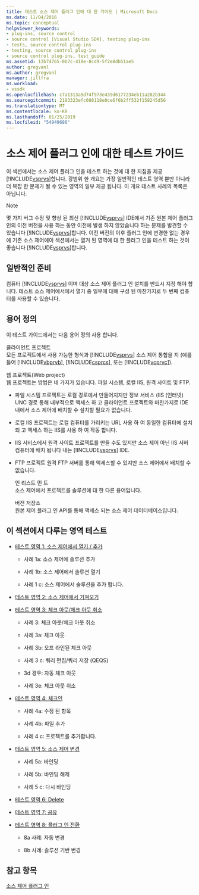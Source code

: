 ```yaml
---
title: 테스트 소스 제어 플러그 인에 대 한 가이드 | Microsoft Docs
ms.date: 11/04/2016
ms.topic: conceptual
helpviewer_keywords:
- plug-ins, source control
- source control [Visual Studio SDK], testing plug-ins
- tests, source control plug-ins
- testing, source control plug-ins
- source control plug-ins, test guide
ms.assetid: 13b74765-0b7c-418e-8cd9-5f2e8db51ae5
author: gregvanl
ms.author: gregvanl
manager: jillfra
ms.workload:
- vssdk
ms.openlocfilehash: c7a1313a5d74f973e439d6177234eb11a202b344
ms.sourcegitcommit: 2193323efc608118e0ce6f6b2ff532f158245d56
ms.translationtype: MT
ms.contentlocale: ko-KR
ms.lasthandoff: 01/25/2019
ms.locfileid: "54949686"
---
```

# <a name="test-guide-for-source-control-plug-ins"></a>소스 제어 플러그 인에 대한 테스트 가이드
이 섹션에서는 소스 제어 플러그 인을 테스트 하는 것에 대 한 지침을 제공 [!INCLUDE[vsprvs](../../code-quality/includes/vsprvs_md.md)]합니다. 광범위 한 개요는 가장 일반적인 테스트 영역 뿐만 아니라 더 복잡 한 문제가 될 수 있는 영역의 일부 제공 됩니다. 이 개요 테스트 사례의 목록은 아닙니다.  
  
> [!NOTE]
>  몇 가지 버그 수정 및 향상 된 최신 [!INCLUDE[vsprvs](../../code-quality/includes/vsprvs_md.md)] IDE에서 기존 원본 제어 플러그 인의 이전 버전을 사용 하는 동안 이전에 발생 하지 않았습니다 하는 문제를 발견할 수 있습니다 [!INCLUDE[vsprvs](../../code-quality/includes/vsprvs_md.md)]합니다. 이전 버전의 이후 플러그 인에 변경한 없는 경우에 기존 소스 제어에이 섹션에서는 열거 된 영역에 대 한 플러그 인을 테스트 하는 것이 좋습니다 [!INCLUDE[vsprvs](../../code-quality/includes/vsprvs_md.md)]합니다.  
  
## <a name="common-preparation"></a>일반적인 준비  
 컴퓨터 [!INCLUDE[vsprvs](../../code-quality/includes/vsprvs_md.md)] 이며 대상 소스 제어 플러그 인 설치를 반드시 지정 해야 합니다. 테스트 소스 제어에서에서 열기 중 일부에 대해 구성 된 마찬가지로 두 번째 컴퓨터를 사용할 수 있습니다.  
  
## <a name="definition-of-terms"></a>용어 정의  
 이 테스트 가이드에서는 다음 용어 정의 사용 합니다.  
  
 클라이언트 프로젝트  
 모든 프로젝트에서 사용 가능한 형식과 [!INCLUDE[vsprvs](../../code-quality/includes/vsprvs_md.md)] 소스 제어 통합을 지 (예를 들어 [!INCLUDE[vbprvb](../../code-quality/includes/vbprvb_md.md)], [!INCLUDE[csprcs](../../data-tools/includes/csprcs_md.md)], 또는 [!INCLUDE[vcprvc](../../code-quality/includes/vcprvc_md.md)]).  
  
 웹 프로젝트(Web project)  
 웹 프로젝트는 방법은 네 가지가 있습니다. 파일 시스템, 로컬 IIS, 원격 사이트 및 FTP.  
  
- 파일 시스템 프로젝트는 로컬 경로에서 만들어지지만 정보 서비스 (IIS (인터넷) UNC 경로 통해 내부적으로 액세스 하 고 클라이언트 프로젝트와 마찬가지로 IDE 내에서 소스 제어에 배치할 수 설치할 필요가 없습니다.  
  
- 로컬 IIS 프로젝트는 로컬 컴퓨터를 가리키는 URL 사용 하 여 동일한 컴퓨터에 설치 되 고 액세스 하는 IIS를 사용 하 여 작동 합니다.  
  
- IIS 서비스에서 원격 사이트 프로젝트를 만들 수도 있지만 소스 제어 아닌 IIS 서버 컴퓨터에 배치 됩니다 내는 [!INCLUDE[vsprvs](../../code-quality/includes/vsprvs_md.md)] IDE.  
  
- FTP 프로젝트 원격 FTP 서버를 통해 액세스할 수 있지만 소스 제어에서 배치할 수 없습니다.  
  
  인 리스트 먼 트  
  소스 제어에서 프로젝트를 솔루션에 대 한 다른 용어입니다.  
  
  버전 저장소  
  원본 제어 플러그 인 API를 통해 액세스 되는 소스 제어 데이터베이스입니다.  
  
## <a name="test-areas-covered-in-this-section"></a>이 섹션에서 다루는 영역 테스트  
  
-   [테스트 영역 1: 소스 제어에서 열기 / 추가](../../extensibility/internals/test-area-1-add-to-open-from-source-control.md)  
  
    -   사례 1a: 소스 제어에 솔루션 추가  
  
    -   사례 1b: 소스 제어에서 솔루션 열기  
  
    -   사례 1 c: 소스 제어에서 솔루션을 추가 합니다.  
  
-   [테스트 영역 2: 소스 제어에서 가져오기](../../extensibility/internals/test-area-2-get-from-source-control.md)  
  
-   [테스트 영역 3: 체크 아웃/체크 아웃 취소](../../extensibility/internals/test-area-3-check-out-undo-checkout.md)  
  
    -   사례 3: 체크 아웃/체크 아웃 취소  
  
    -   사례 3a: 체크 아웃  
  
    -   사례 3b: 오프 라인된 체크 아웃  
  
    -   사례 3 c: 쿼리 편집/쿼리 저장 (QEQS)  
  
    -   3d 경우: 자동 체크 아웃  
  
    -   사례 3e: 체크 아웃 취소  
  
-   [테스트 영역 4: 체크인](../../extensibility/internals/test-area-4-check-in.md)  
  
    -   사례 4a: 수정 된 항목  
  
    -   사례 4b: 파일 추가  
  
    -   사례 4 c: 프로젝트를 추가합니다.  
  
-   [테스트 영역 5: 소스 제어 변경](../../extensibility/internals/test-area-5-change-source-control.md)  
  
    -   사례 5a: 바인딩  
  
    -   사례 5b: 바인딩 해제  
  
    -   사례 5 c: 다시 바인딩  
  
-   [테스트 영역 6: Delete](../../extensibility/internals/test-area-6-delete.md)  
  
-   [테스트 영역 7: 공유](../../extensibility/internals/test-area-7-share.md)  
  
-   [테스트 영역 8: 플러그 인 전환](../../extensibility/internals/test-area-8-plug-in-switching.md)  
  
    -   8a 사례: 자동 변경  
  
    -   8b 사례: 솔루션 기반 변경  
  
## <a name="see-also"></a>참고 항목  
 [소스 제어 플러그 인](../../extensibility/source-control-plug-ins.md)